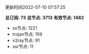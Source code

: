 更新时间2022-07-10 07:57:25

**总订阅: 73**
**总节点: 3713**
**有效节点: 1482**
- ss节点: 1221
- trojan节点: 159
- v2ray节点: 91
- ssr节点: 11
